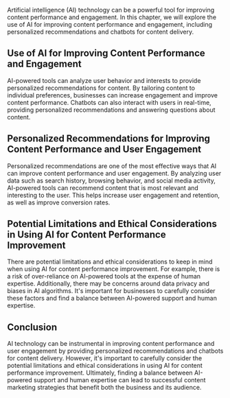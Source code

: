 
Artificial intelligence (AI) technology can be a powerful tool for improving content performance and engagement. In this chapter, we will explore the use of AI for improving content performance and engagement, including personalized recommendations and chatbots for content delivery.

Use of AI for Improving Content Performance and Engagement
----------------------------------------------------------

AI-powered tools can analyze user behavior and interests to provide personalized recommendations for content. By tailoring content to individual preferences, businesses can increase engagement and improve content performance. Chatbots can also interact with users in real-time, providing personalized recommendations and answering questions about content.

Personalized Recommendations for Improving Content Performance and User Engagement
----------------------------------------------------------------------------------

Personalized recommendations are one of the most effective ways that AI can improve content performance and user engagement. By analyzing user data such as search history, browsing behavior, and social media activity, AI-powered tools can recommend content that is most relevant and interesting to the user. This helps increase user engagement and retention, as well as improve conversion rates.

Potential Limitations and Ethical Considerations in Using AI for Content Performance Improvement
------------------------------------------------------------------------------------------------

There are potential limitations and ethical considerations to keep in mind when using AI for content performance improvement. For example, there is a risk of over-reliance on AI-powered tools at the expense of human expertise. Additionally, there may be concerns around data privacy and biases in AI algorithms. It's important for businesses to carefully consider these factors and find a balance between AI-powered support and human expertise.

Conclusion
----------

AI technology can be instrumental in improving content performance and user engagement by providing personalized recommendations and chatbots for content delivery. However, it's important to carefully consider the potential limitations and ethical considerations in using AI for content performance improvement. Ultimately, finding a balance between AI-powered support and human expertise can lead to successful content marketing strategies that benefit both the business and its audience.

